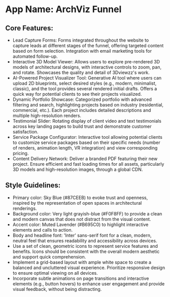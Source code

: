 # **App Name**: ArchViz Funnel

## Core Features:

- Lead Capture Forms: Forms integrated throughout the website to capture leads at different stages of the funnel, offering targeted content based on form selection.  Integration with email marketing tools for automated follow-up.
- Interactive 3D Model Viewer: Allows users to explore pre-rendered 3D models of architectural designs, with interactive controls to zoom, pan, and rotate.  Showcases the quality and detail of 3Dviewzz's work.
- AI-Powered Project Visualizer Tool: Generative AI tool where users can upload 2D blueprints, select desired styles (e.g., modern, minimalist, classic), and the tool provides several rendered initial drafts. Offers a quick way for potential clients to see their projects visualized.
- Dynamic Portfolio Showcase: Categorized portfolio with advanced filtering and search, highlighting projects based on industry (residential, commercial, etc.).  Each project includes detailed descriptions and multiple high-resolution renders.
- Testimonial Slider: Rotating display of client video and text testimonials across key landing pages to build trust and demonstrate customer satisfaction.
- Service Package Configurator: Interactive tool allowing potential clients to customize service packages based on their specific needs (number of renders, animation length, VR integration) and view corresponding pricing.
- Content Delivery Network: Deliver a branded PDF featuring their new project. Ensure efficient and fast loading times for all assets, particularly 3D models and high-resolution images, through a global CDN.

## Style Guidelines:

- Primary color: Sky Blue (#87CEEB) to evoke trust and openness, inspired by the representation of open spaces in architectural renderings.  
- Background color: Very light grayish-blue (#F0F8FF) to provide a clean and modern canvas that does not distract from the visual content.
- Accent color: Muted Lavender (#B695C0) to highlight interactive elements and calls to action.
- Body and headline font: 'Inter' sans-serif font for a clean, modern, neutral feel that ensures readability and accessibility across devices.
- Use a set of clean, geometric icons to represent service features and benefits. Icons should be consistent with the overall modern aesthetic and support quick comprehension.
- Implement a grid-based layout with ample white space to create a balanced and uncluttered visual experience. Prioritize responsive design to ensure optimal viewing on all devices.
- Incorporate subtle animations on page transitions and interactive elements (e.g., button hovers) to enhance user engagement and provide visual feedback, without being distracting.